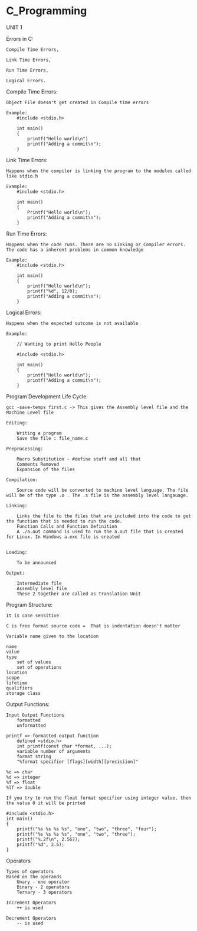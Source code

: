 # C_Programming

UNIT 1

Errors in C:

    Compile Time Errors,
    
    Link Time Errors,
    
    Run Time Errors,
    
    Logical Errors.

Compile Time Errors: 

    Object File doesn't get created in Compile time errors
    
    Example:
        #include <stdio.h>

        int main()
        {
            printf("Hello world\n")
            printf("Adding a commit\n");
        }

Link Time Errors:

    Happens when the compiler is linking the program to the modules called like stdio.h

    Example:
        #include <stdio.h>

        int main()
        {
            Printf("Hello world\n");
            printf("Adding a commit\n");
        }

Run Time Errors:

    Happens when the code runs. There are no Linking or Compiler errors. The code has a inherent problems in common knowledge

    Example:
        #include <stdio.h>

        int main()
        {
            printf("Hello world\n");
            printf("%d", 12/0);
            printf("Adding a commit\n");
        }

Logical Errors:

    Happens when the expected outcome is not available
    
    Example:

        // Wanting to print Hello People

        #include <stdio.h>

        int main()
        {
            printf("Hello world\n");
            printf("Adding a commit\n");
        }

Program Development Life Cycle:

    gcc -save-temps first.c -> This gives the Assembly level file and the Machine Level file

    Editing:

        Writing a program
        Save the file : file_name.c

    Preprocessing:

        Macro Substitution - #define stuff and all that 
        Comments Removed
        Expansion of the files

    Compilation:

        Source code will be converted to machine level language. The file will be of the type .o . The .s file is the assembly level langauage.

    Linking:

        Links the file to the files that are included into the code to get the function that is needed to run the code.
        Function Calls and Function Definition
        A ./a.out command is used to run the a.out file that is created for Linux. In Windows a.exe file is created


    Loading:

        To be announced

    Output:

        Intermediate file
        Assembly level file
        These 2 together are called as Translation Unit

Program Structure:

    It is case sensitive

    C is free format source code =  That is indentation doesn't matter

    Variable name given to the location

    name
    value
    type
        set of values
        set of operations
    location
    scope
    lifetime
    qualifiers
    storage class

Output Functions:
    
    Input Output Functions
        formatted
        unformatted

    printf => formatted output function
        defined <stdio.h>
        int printf(const char *format, ...);
        variable number of arguments
        format string
        "%format specifier [flags][width][precisiion]"

    %c => char
    %d => integer
    %f => float
    %lf => double

    If you try to run the float format specifier using integer value, then the value 0 it will be printed

    #include <stdio.h>
    int main()
    {
        printf("%s %s %s %s", "one", "two", "three", "four");
        printf("%s %s %s %s", "one", "two", "three");
        printf("%.2f\n", 2.567);
        printf("%d", 2.5);
    }

Operators

    Types of operators
    Based on the operands 
        Unary - one operator
        Binary - 2 operators
        Ternary - 3 operators
    
    Increment Operators
        ++ is used
    
    Decrement Operators
        -- is used 
